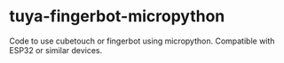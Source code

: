 # tuya-fingerbot-micropython
Code to use cubetouch or fingerbot using micropython. Compatible with ESP32 or similar devices.
